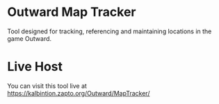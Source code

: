 # Outward Map Tracker
Tool designed for tracking, referencing and maintaining locations in the game Outward.

# Live Host
You can visit this tool live at https://kalbintion.zapto.org/Outward/MapTracker/